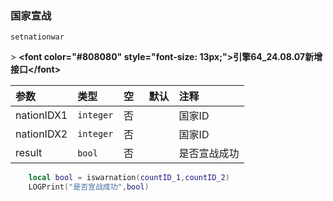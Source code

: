 ### 国家宣战

`setnationwar`

&gt; **&lt;font color="#808080" style="font-size: 13px;"&gt;引擎64_24.08.07新增接口&lt;/font&gt;**

| 参数       | 类型      | 空   | 默认 | 注释         |
| :--------- | :-------- | :--- | :--- | :----------- |
| nationIDX1 | `integer` | 否   |      | 国家ID       |
| nationIDX2 | `integer` | 否   |      | 国家ID       |
| result     | `bool`    | 否   |      | 是否宣战成功 |
```lua
    local bool = iswarnation(countID_1,countID_2)
    LOGPrint("是否宣战成功",bool)
```

